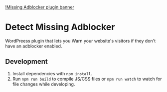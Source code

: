 [!Missing Adblocker plugin banner](assets/banner-1544x500.png)

# Detect Missing Adblocker

WordPreess plugin that lets you Warn your website's visitors if they don't have an adblocker enabled.

## Development

1. Install dependencies with `npm install`.
2. Run `npm run build` to compile JS/CSS files or `npm run watch` to watch for file changes while developing.
